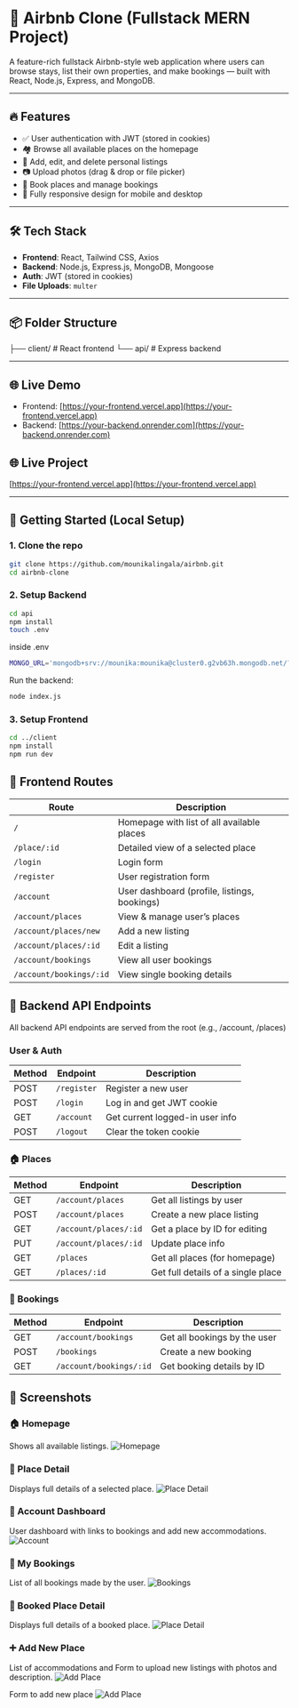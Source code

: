 # 🏡 Airbnb Clone (Fullstack MERN Project)

A feature-rich fullstack Airbnb-style web application where users can browse stays, list their own properties, and make bookings — built with React, Node.js, Express, and MongoDB.

---

## 🔥 Features

- ✅ User authentication with JWT (stored in cookies)
- 🏘️ Browse all available places on the homepage
- 📝 Add, edit, and delete personal listings
- 📷 Upload photos (drag & drop or file picker)
- 📅 Book places and manage bookings
- 📱 Fully responsive design for mobile and desktop

---

## 🛠 Tech Stack

- **Frontend**: React, Tailwind CSS, Axios
- **Backend**: Node.js, Express.js, MongoDB, Mongoose
- **Auth**: JWT (stored in cookies)
- **File Uploads**: `multer`

---

## 📦 Folder Structure

├── client/ # React frontend
└── api/ # Express backend


---

## 🌐 Live Demo

- Frontend: [https://your-frontend.vercel.app](https://your-frontend.vercel.app)
- Backend: [https://your-backend.onrender.com](https://your-backend.onrender.com)

## 🌐 Live Project

[https://your-frontend.vercel.app](https://your-frontend.vercel.app)

---

## 🚀 Getting Started (Local Setup)

### 1. Clone the repo

```bash
git clone https://github.com/mounikalingala/airbnb.git
cd airbnb-clone
```
### 2. Setup Backend

```bash
cd api
npm install
touch .env
```

inside .env
```bash
MONGO_URL='mongodb+srv://mounika:mounika@cluster0.g2vb63h.mongodb.net/?retryWrites=true&w=majority&appName=Cluster0'
``` 

Run the backend:

```bash
node index.js
```

### 3. Setup Frontend

```bash
cd ../client
npm install
npm run dev
```

## 🧭 Frontend Routes


| Route                   | Description                                  |
| ----------------------- | -------------------------------------------- |
| `/`                     | Homepage with list of all available places   |
| `/place/:id`            | Detailed view of a selected place            |
| `/login`                | Login form                                   |
| `/register`             | User registration form                       |
| `/account`              | User dashboard (profile, listings, bookings) |
| `/account/places`       | View & manage user’s places                  |
| `/account/places/new`   | Add a new listing                            |
| `/account/places/:id`   | Edit a listing                               |
| `/account/bookings`     | View all user bookings                       |
| `/account/bookings/:id` | View single booking details                  |

## 📡 Backend API Endpoints

All backend API endpoints are served from the root (e.g., /account, /places)

### User & Auth

| Method | Endpoint    | Description                     |
| ------ | ----------- | ------------------------------- |
| POST   | `/register` | Register a new user             |
| POST   | `/login`    | Log in and get JWT cookie       |
| GET    | `/account`  | Get current logged-in user info |
| POST   | `/logout`   | Clear the token cookie          |

### 🏠 Places

| Method | Endpoint              | Description                        |
| ------ | --------------------- | ---------------------------------- |
| GET    | `/account/places`     | Get all listings by user           |
| POST   | `/account/places`     | Create a new place listing         |
| GET    | `/account/places/:id` | Get a place by ID for editing      |
| PUT    | `/account/places/:id` | Update place info                  |                   |
| GET    | `/places`             | Get all places (for homepage)      |
| GET    | `/places/:id`         | Get full details of a single place |

### 📆 Bookings

| Method | Endpoint                | Description                  |
| ------ | ----------------------- | ---------------------------- |
| GET    | `/account/bookings`     | Get all bookings by the user |
| POST   | `/bookings`             | Create a new booking         |
| GET    | `/account/bookings/:id` | Get booking details by ID    |

## 📸 Screenshots

### 🏠 Homepage

Shows all available listings.
![Homepage](https://res.cloudinary.com/dblomc9cr/image/upload/v1753864743/Screenshot_2025-07-30_140625_wzkvgf.png)

### 🏡 Place Detail

Displays full details of a selected place.
![Place Detail](https://res.cloudinary.com/dblomc9cr/image/upload/v1753864936/Screenshot_2025-07-30_141155_pufwqw.png)

### 👤 Account Dashboard
User dashboard with links to bookings and add new accommodations.
![Account](https://res.cloudinary.com/dblomc9cr/image/upload/v1753865059/Screenshot_2025-07-30_141404_kjy1rl.png)

### 📆 My Bookings
List of all bookings made by the user.
![Bookings](https://res.cloudinary.com/dblomc9cr/image/upload/v1753865305/Screenshot_2025-07-30_141807_a78dvk.png)

### 🏡 Booked Place Detail

Displays full details of a booked place.
![Place Detail](https://res.cloudinary.com/dblomc9cr/image/upload/v1753865664/Screenshot_2025-07-30_142406_yqixow.png)

### ➕ Add New Place

List of accommodations and Form to upload new listings with photos and description.
![Add Place](https://res.cloudinary.com/dblomc9cr/image/upload/v1753865422/Screenshot_2025-07-30_142006_hb0mdp.png)

Form to add new place
![Add Place](https://res.cloudinary.com/dblomc9cr/image/upload/v1753865540/Screenshot_2025-07-30_142207_oehmqp.png)
